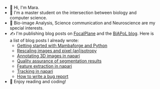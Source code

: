 - 👋 Hi, I'm Mara.
- 🚀 I'm a master student on the intersection between biology and computer science. 
- :microscope:  Bio-image Analysis, Science communication and Neuroscience are my special interests.
- ✍️ I'm publishing blog posts on [FocalPlane](https://focalplane.biologists.com/author/marabuuu/) and the [BiAPoL blog](https://github.com/BiAPoL/blog).
  Here is a list of blog posts I already wrote:
  * [Getting started with Mambaforge and Python ](https://biapol.github.io/blog/mara_lampert/getting_started_with_mambaforge_and_python/readme.html)
  * [Rescaling images and pixel (an)isotropy](https://focalplane.biologists.com/2023/03/02/rescaling-images-and-pixel-anisotropy/)
  * [Annotating 3D images in napari](https://focalplane.biologists.com/2023/03/30/annotating-3d-images-in-napari/)
  * [Quality assurance of segmentation results](https://focalplane.biologists.com/2023/04/13/quality-assurance-of-segmentation-results/)
  * [Feature extraction in napari](https://focalplane.biologists.com/2023/05/03/feature-extraction-in-napari/)
  * [Tracking in napari](https://focalplane.biologists.com/2023/06/01/tracking-in-napari/)
  * [How to write a bug report](https://focalplane.biologists.com/2024/04/03/how-to-write-a-bug-report/)
- 🌻 Enjoy reading and coding! 
